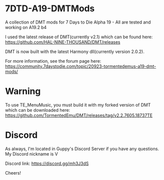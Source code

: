# 7DTD-A19-DMTMods
A collection of DMT mods for 7 Days to Die Alpha 19 - All are tested and working on A19.2 b4

I used the latest release of DMT(currently v2.1) which can be found here: https://github.com/HAL-NINE-THOUSAND/DMT/releases

DMT is now built with the latest Harmony dll(currently version 2.0.2).

For more information, see the forum page here: https://community.7daystodie.com/topic/20923-tormentedemus-a19-dmt-mods/

# Warning

To use TE_MenuMusic, you must build it with my forked version of DMT which can be downloaded here:  https://github.com/TormentedEmu/DMT/releases/tag/v2.2.7605.18737TE


# Discord
As always, I'm located in Guppy's Discord Server if you have any questions. My Discord nickname is V

Discord link: https://discord.gg/mh3J3dS


Cheers!
